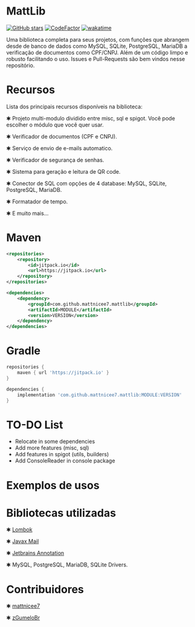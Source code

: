 # MattLib

[![GitHub stars](https://img.shields.io/github/stars/mattnicee7/mattlib)](https://github.com/mattnicee7/MattLib/stargazers)
[![CodeFactor](https://www.codefactor.io/repository/github/mattnicee7/mattlib/badge/master)](https://www.codefactor.io/repository/github/mattnicee7/mattlib/overview/master)
[![wakatime](https://wakatime.com/badge/user/3408feff-bd97-4f32-be4d-77a253fdf982/project/e5620731-e5df-419d-9658-2e63a79dfa40.svg)](https://wakatime.com/badge/user/3408feff-bd97-4f32-be4d-77a253fdf982/project/e5620731-e5df-419d-9658-2e63a79dfa40)

Uma biblioteca completa para seus projetos, com funções que abrangem desde de banco de dados como MySQL, SQLite, PostgreSQL, MariaDB a verificação de documentos como CPF/CNPJ. Além de um código limpo e robusto facilitando o uso. Issues e Pull-Requests são bem vindos nesse repositório.

# Recursos

Lista dos principais recursos disponíveis na biblioteca:

✱ Projeto multi-modulo dividido entre misc, sql e spigot. Você pode escolher o módulo que você quer usar.

✱ Verificador de documentos (CPF e CNPJ).

✱ Serviço de envio de e-mails automatico.

✱ Verificador de segurança de senhas.

✱ Sistema para geração e leitura de QR code.

✱ Conector de SQL com opções de 4 database: MySQL, SQLite, PostgreSQL, MariaDB.

✱ Formatador de tempo.

✱ E muito mais...

# Maven

```xml
<repositories>
    <repository>
        <id>jitpack.io</id>
        <url>https://jitpack.io</url>
    </repository>
</repositories>

<dependencies>
    <dependency>
        <groupId>com.github.mattnicee7.mattlib</groupId>
        <artifactId>MODULE</artifactId>
        <version>VERSION</version>
    </dependency>
</dependencies>
```

# Gradle

```gradle
repositories {
    maven { url 'https://jitpack.io' }
}

dependencies {
    implementation 'com.github.mattnicee7.mattlib:MODULE:VERSION'
}
```

# TO-DO List

* Relocate in some dependencies
* Add more features (misc, sql)
* Add features in spigot (utils, builders)
* Add ConsoleReader in console package

# Exemplos de usos

# Bibliotecas utilizadas

✱ [Lombok](https://projectlombok.org/)

✱ [Javax Mail](https://mvnrepository.com/artifact/javax.mail)

✱ [Jetbrains Annotation](https://www.jetbrains.com/help/idea/annotating-source-code.html)

✱ MySQL, PostgreSQL, MariaDB, SQLite Drivers.

# Contribuidores

✱ [mattnicee7](https://github.com/mattnicee7/)

✱ [zGumeloBr](https://github.com/zGumeloBr)
